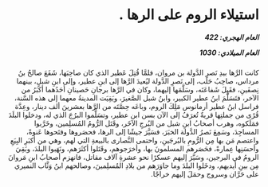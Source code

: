 <h1 dir="rtl">استيلاء الروم على الرها .</h1>

<h5 dir="rtl">العام الهجري:  422

العام الميلادي: 1030

</h5>

<p dir="rtl">كانت الرَّها بيدِ نَصرِ الدَّولة بن مروان، فلمَّا قُتِلَ عَطير الذي كان صاحِبَها، شَفَعَ صالحُ بنُ مرداس، صاحِبُ حَلَب، إلى نَصرِ الدَّولة ليُعيدَ الرَّها إلى ابنِ عطير، وإلى ابنِ شبلٍ، بينهما نِصفَينِ، فقَبِلَ شَفاعَتَه، وسَلَّمَها إليهما، وكان في الرَّها برجانِ حَصينانِ أحَدُهما أكبَرُ من الآخر، فتَسَلَّمَ ابنُ عطير الكبير، وابنُ شبل الصَّغيرَ، وبَقِيَت المدينةُ معهما إلى هذه السَّنة، فراسل ابنُ عطير أرمانوس مَلِكَ الروم، وباعَه حِصَّتَه من الرَّها بعشرينَ ألف دينار، وعِدَّة قُرًى من جملتِها قريةٌ تُعرَفُ إلى الآن بسن ابن عطير، وتسَلَّموا البرُجَ الذي له، ودخلوا البلَدَ فمَلَكوه، وهرب أصحابُ ابنِ شبل من البُرجِ الآخَر، وقَتَل الرُّومُ المُسلِمين، وخَرَّبوا المساجِدَ، وسَمِعَ نَصرُ الدَّولة الخبَرَ، فسَيَّرَ جيشًا إلى الرها، فحصَروها وفتَحوها عَنوةً، واعتصم مَن بها مِن الرُّومِ بالبُرجَينِ، واحتمى النَّصارى بالبيعةِ التي لهم، وهي من أكبَرِ البِيَعِ وأحسَنِها عِمارةً، فحَصَرهم المسلمونَ بها، وأخرَجوهم، وقَتَلوا أكثَرَهم، ونَهَبوا البلدَ، وبَقِيَ الرومُ في البرجين، وسَيَّرَ إليهم عسكرًا نحو عشرةِ آلاف مقاتل، فانهزم أصحابُ ابنِ مَروانَ مِن بينِ أيديهم، ودخَلوا البلدَ وما جاوَرَهم من بلادِ المُسلِمينَ، وصالحهم ابنُ وَثَّاب النميري على حَرَّان وسروج وحمَلَ إليهم خراجًا.</p></br>
